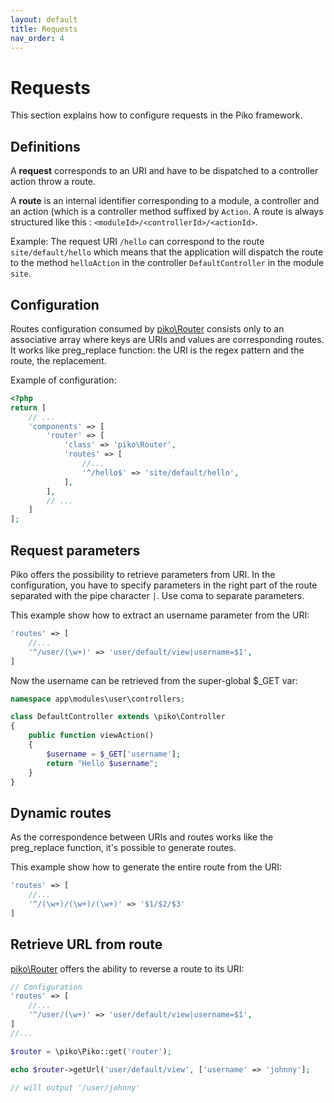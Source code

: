 ```yaml
---
layout: default
title: Requests
nav_order: 4
---
```


# Requests

This section explains how to configure requests in the Piko framework.

## Definitions

A **request** corresponds to an URI and have to be dispatched to a controller action throw a route.

A **route** is an internal identifier corresponding to a module, a controller and an action (which is a controller method suffixed by `Action`. A route is always structured like this : `<moduleId>/<controllerId>/<actionId>`.

Example: The request URI `/hello` can correspond to the route `site/default/hello` which means that the application will dispatch the route to the method `helloAction` in the controller `DefaultController` in the module `site`.

## Configuration

Routes configuration consumed by [piko\Router](api/Router.md) consists only to an associative array where keys are URIs and values are corresponding routes. It works like preg_replace function: the URI is the regex pattern and the route, the replacement.

Example of configuration:

```php
<?php
return [
    // ...
    'components' => [
        'router' => [
            'class' => 'piko\Router',
            'routes' => [
                //...
                '^/hello$' => 'site/default/hello',
            ],
        ],
        // ...
    ]
];
```

## Request parameters

Piko offers the possibility to retrieve parameters from URI. In the configuration, you have to specify parameters in the right part of the route separated with the pipe character `|`. Use coma to separate parameters.

This example show how to extract an username parameter from the URI:

```php
'routes' => [
    //...
    '^/user/(\w+)' => 'user/default/view|username=$1',
]
```

Now the username can be retrieved from the super-global $_GET var:

```php
namespace app\modules\user\controllers;

class DefaultController extends \piko\Controller
{
    public function viewAction()
    {
        $username = $_GET['username'];
        return "Hello $username";
    }
}

```

## Dynamic routes

As the correspondence between URIs and routes works like the preg_replace function, it's possible to generate routes.

This example show how to generate the entire route from the URI:

```php
'routes' => [
    //...
    '^/(\w+)/(\w+)/(\w+)' => '$1/$2/$3'
]
```

## Retrieve URL from route

[piko\Router](api/Router.md) offers the ability to reverse a route to its URI:

```php
// Configuration
'routes' => [
    //...
    '^/user/(\w+)' => 'user/default/view|username=$1',
]
//...

$router = \piko\Piko::get('router');

echo $router->getUrl('user/default/view', ['username' => 'johnny'];

// will output '/user/johnny'
```
